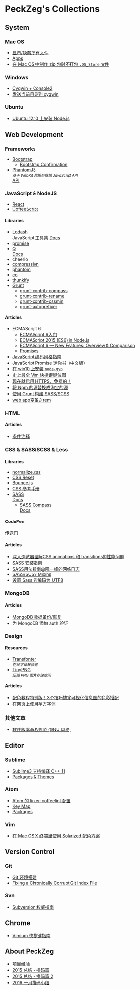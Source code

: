 PeckZeg's Collections
=====================

## System

### Mac OS

* [显示/隐藏所有文件](system/mac-os/show-all-files.md)
* [Apps](system/mac-os/apps.md)
* [在 Mac OS 中制作 zip 包时不打包 `.DS_Store` 文件](system/mac-os/remove-ds-store-files-by-use-zip-command.md)

### Windows

* [Cygwin + Console2](system/windows/cygwin-and-console2.md)
* [发送当前目录到 cygwin](http://stackoverflow.com/questions/9637601/open-cygwin-at-a-specific-folder)

### Ubuntu

* [Ubuntu 12.10 上安装 Node.js](http://stackoverflow.com/questions/16302436/install-node-js-on-ubuntu-12-10)

## Web Development



### Frameworks

* [Bootstrap][bootstrap]
    - [Bootstrap Confirmation][bootstrap-confirmation]
* [PhantomJS][phantomjs] <br> <small>*基于 WebKit 的服务器端 JavaScript API*</small> <br> [API][phantomjs-api]



### JavaScript & NodeJS

* [React](web-dev/react.md)
* [CoffeeScript](web-dev/coffeescript.md)

#### Libraries

* [Lodash][lodash] <br> JavaScript 工具集 [Docs][lodash-docs]
* [promise][promise]
* [Q][q] <br> [Docs][q-docs]
* [cheerio][cheerio]
* [compression][compression]
* [phantom][phantom]
* [co][co]
* [thunkify][thunkify]
* [Grunt][grunt]
    -  [grunt-contrib-compass][grunt-contrib-compass]
    -  [grunt-contrib-rename][grunt-contrib-rename]
    -  [grunt-contrib-cssmin][grunt-contrib-cssmin]
    -  [grunt-autoprefixer][grunt-autoprefixer]

#### Articles

* ECMAScript 6
    - [ECMAScript 6入门](http://es6.ruanyifeng.com)
    - [ECMAScript 2015 (ES6) in Node.js](https://nodejs.org/en/docs/es6)
    - [ECMAScript 6 — New Features: Overview & Comparison](http://es6-features.org)
    - [Promises](https://www.promisejs.org)
* [JavaScript 编码风格指南](https://www.gitbook.com/book/peckzeg/javascript-code-style)
* [JavaScript Promise 迷你书（中文版）](http://liubin.github.io/promises-book)
* [在 win10 上安装 `node-gyp`](http://www.serverpals.com/blog/building-using-node-gyp-with-visual-studio-express-2015-on-windows-10-pro-x64)
* [史上最全 Vim 快捷键键位图](http://cenalulu.github.io/linux/all-vim-cheatsheat/)
* [现在就启用 HTTPS，免费的！](http://www.oschina.net/translate/switch-to-https-now-for-free)
* [将 Npm 的源替换成淘宝的源](web-dev/nodejs/replace-registry-to-taobao-npm.md)
* [使用 Grunt 构建 SASS/SCSS](web-dev/articles/use-grunt-compile-sass.md)
* [web app变革之rem](https://isux.tencent.com/web-app-rem.html)


### HTML

#### Articles

* [条件注释](web-dev/html/conditional-comment.md)



### CSS & SASS/SCSS & Less

#### Libraries

* [normalize.css][normalize.css]
* [CSS Reset][cssreset]
* [Bounce.js][bounce.js]
* [CSS 参考手册][css-doyoe]
* [SASS][sass] <br> [Docs][sass-docs]
    - [SASS Compass][sass-compass] <br> [Docs][sass-compass-docs]

#### CodePen

[传送门](web-dev/codepen.md)

#### Articles

* [深入浏览器理解CSS animations 和 transitions的性能问题](http://sy-tang.github.io/2014/05/14/CSS%20animations%20and%20transitions%20performance-%20looking%20inside%20the%20browser/)
* [SASS 安装指南](http://www.w3cplus.com/sassguide/install.html)
* [SASS用法指南@阮一峰的网络日志](http://www.ruanyifeng.com/blog/2012/06/sass.html)
* [SASS/SCSS Mixins](web-dev/sass/mixins.md)
* [设置 Sass 的编码为 UTF8](web-dev/sass/set-encoding-utf8.md)




### MongoDB

#### Articles

* [MongoDB 数据备份/恢复](web-dev/mongodb/mongodb-data-backup.md)
* [为 MongoDB 添加 auth 验证](web-dev/mongodb/auth.md)



### Design

#### Resources

* [Transfonter](http://transfonter.org/) <br> <small>*在线字体转换器*</small>
* [TinyPNG](https://tinypng.com/) <br> <small>*压缩 PNG 图片存储空间*</small>

#### Articles

* [配色教程特别版！3个技巧搞定可视化信息图的色彩搭配](http://www.uisdc.com/palettes-for-data-visualizations)
* [在网页上使用苹方字体](http://note.rpsh.net/posts/2015/11/18/using-pingfang-font-in-website/)



### 其他文章

* [软件版本命名规范 (GNU 风格)](web-dev/artiacles/gnu-version-style.md)



## Editor

### Sublime

* [Sublime3 支持编译 C++ 11](sublime/build-cpp11-system.md)
* [Packages & Themes](sublime/sublime3-packages.md)

### Atom

* [Atom 的 linter-coffeelint 配置](atom/add-coffee-lint-config.md)
* [Key Map](atom/keymap.md)
* [Packages](atom/packages.md)

### Vim

* [在 Mac OS X 终端里使用 Solarized 配色方案](http://www.vpsee.com/2013/09/use-the-solarized-color-theme-on-mac-os-x-terminal/)

## Version Control

### Git

* [Git 环境搭建](git/git-config-guide.md)
* [Fixing a Chronically Corrupt Git Index File](https://codesymphony.co/fixing-a-chronically-corrupt-git-index-file/)

### Svn

* [Subversion 权威指南](http://i18n-zh.googlecode.com/svn/www/svnbook-1.4/index.html)



## Chrome

* [Vimium 快捷键指南](chrome/vimium-commands.md)



## About PeckZeg

* [项目经验](peckzeg/project-index.md)
* [2015 总结 - 撸码篇](peckzeg/2015-annual-summary-tech.md)
* [2015 总结 - 撸码篇 2](peckzeg/2015-annual-summary-tech2.md)
* [2016 一月撸码小结](peckzeg/2016-jan-summary.md)




[bootstrap]: http://getbootstrap.com/
[bootstrap-confirmation]: https://ethaizone.github.io/Bootstrap-Confirmation/
[phantomjs]: http://phantomjs.org/
[phantomjs-api]: http://phantomjs.org/api/


[lodash]: https://lodash.com/
[lodash-docs]: https://lodash.com/docs

[promise]: https://github.com/then/promise
[q]: https://github.com/kriskowal/q
[q-docs]: http://documentup.com/kriskowal/q

[cheerio]: https://www.npmjs.com/package/cheerio
[compression]: https://www.npmjs.com/package/compression
[phantom]: https://www.npmjs.com/package/phantom
[co]: https://www.npmjs.com/package/co
[thunkify]: https://www.npmjs.com/package/thunkify
[grunt]: https://www.npmjs.com/package/grunt
[grunt-contrib-compass]: https://www.npmjs.com/package/grunt-contrib-compass
[grunt-contrib-rename]: https://www.npmjs.com/package/grunt-contrib-rename
[grunt-contrib-cssmin]: https://www.npmjs.com/package/grunt-contrib-cssmin
[grunt-autoprefixer]: https://www.npmjs.com/package/grunt-autoprefixer

[normalize.css]: https://necolas.github.io/normalize.css/
[bounce.js]: http://bouncejs.com/
[cssreset]: http://cssreset.com/
[css-doyoe]: http://css.doyoe.com/

[sass]: http://sass-lang.com/
[sass-docs]: http://sass-lang.com/documentation/file.SASS_REFERENCE.html
[sass-compass]: http://compass-style.org/
[sass-compass-docs]: http://compass-style.org/reference/compass/
